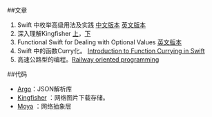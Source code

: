 ##文章


1. Swift 中枚举高级用法及实践 [中文版本](http://swift.gg/2015/11/20/advanced-practical-enum-examples/) [英文版本](http://appventure.me/2015/10/17/advanced-practical-enum-examples/)
2. 深入理解Kingfisher [上](http://www.jianshu.com/p/326527a4d4f9)，[下](http://www.jianshu.com/p/0a5cdf3f7e9c)
3. Functional Swift for Dealing with Optional Values [英文版本](https://robots.thoughtbot.com/functional-swift-for-dealing-with-optional-values)
4. Swift 中的函数Curry化。 [Introduction to Function Currying in Swift](https://robots.thoughtbot.com/introduction-to-function-currying-in-swift)
5. 高速公路型的编程。[Railway oriented programming](http://fsharpforfunandprofit.com/posts/recipe-part2/)


##代码

* [Argo](https://github.com/thoughtbot/Argo)：JSON解析库
* [Kingfisher](https://github.com/onevcat/Kingfisher) ：网络图片下载存储。
* [Moya](https://github.com/Moya/Moya) ：网络抽象层
